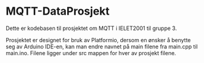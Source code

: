 # MQTT-DataProsjekt
Dette  er kodebasen til prosjektet om MQTT i IELET2001 til gruppe 3.

Prosjektet er designet for bruk av Platformio, dersom en ønsker å benytte seg av
Arduino IDE-en, kan man endre navnet på main filene fra main.cpp til main.ino.
Filene ligger under src mappen for hver av prosjekt filene.
